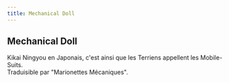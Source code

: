 ```yaml
---
title: Mechanical Doll
---
```


Mechanical Doll
---------------

Kikai Ningyou en Japonais, c'est ainsi que les Terriens appellent les Mobile-Suits.   
Traduisible par "Marionettes Mécaniques".

